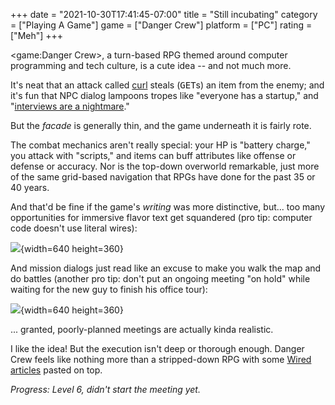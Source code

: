 +++
date = "2021-10-30T17:41:45-07:00"
title = "Still incubating"
category = ["Playing A Game"]
game = ["Danger Crew"]
platform = ["PC"]
rating = ["Meh"]
+++

<game:Danger Crew>, a turn-based RPG themed around computer programming and tech culture, is a cute idea -- and not much more.

It's neat that an attack called <a href="https://curl.se/">curl</a> steals (<tt>GET</tt>s) an item from the enemy; and it's fun that NPC dialog lampoons tropes like "everyone has a startup," and "<a href="https://medium.com/hackernoon/why-coding-interviews-still-suck-aa189e3b6c93">interviews are a nightmare</a>."

But the <i>facade</i> is generally thin, and the game underneath it is fairly rote.

The combat mechanics aren't really special: your HP is "battery charge," you attack with "scripts," and items can buff attributes like offense or defense or accuracy.  Nor is the top-down overworld remarkable, just more of the same grid-based navigation that RPGs have done for the past 35 or 40 years.

And that'd be fine if the game's <i>writing</i> was more distinctive, but... too many opportunities for immersive flavor text get squandered (pro tip: computer code doesn't use literal wires):

![]($SiteBaseURL$dangercrew_codewithwires.png){width=640 height=360}

And mission dialogs just read like an excuse to make you walk the map and do battles (another pro tip: don't put an ongoing meeting "on hold" while waiting for the new guy to finish his office tour):

![]($SiteBaseURL$dangercrew_meetingexperience.png){width=640 height=360}

... granted, poorly-planned meetings are actually kinda realistic.

I like the idea!  But the execution isn't deep or thorough enough.  Danger Crew feels like nothing more than a stripped-down RPG with some <a href="https://www.wired.com/">Wired articles</a> pasted on top.

<i>Progress: Level 6, didn't start the meeting yet.</i>
